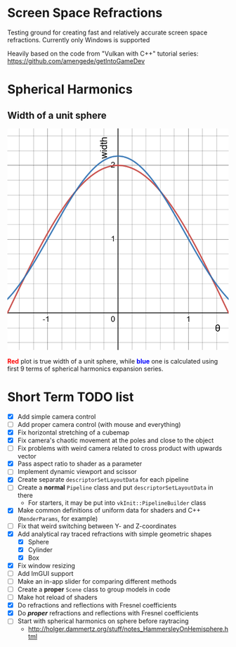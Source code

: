 # Screen Space Refractions 

Testing ground for creating fast and relatively accurate screen space refractions. Currently only Windows is supported

Heavily based on the code from "Vulkan with C++" tutorial series: https://github.com/amengede/getIntoGameDev

# Spherical Harmonics
## Width of a unit sphere
![Sphere width](./graphics/sphere_width.png)

<span style="color:red">**Red**</span> plot is true width of a unit sphere, while <span style="color:blue">**blue**</span> one is calculated using first 9 terms of spherical harmonics expansion series.

# Short Term TODO list

- [X] Add simple camera control
- [ ] Add proper camera control (with mouse and everything)
- [X] Fix horizontal stretching of a cubemap
- [X] Fix camera's chaotic movement at the poles and close to the object
- [ ] Fix problems with weird camera related to cross product with upwards vector
- [X] Pass aspect ratio to shader as a parameter
- [ ] Implement dynamic viewport and scissor
- [X] Create separate `descriptorSetLayoutData` for each pipeline
- [ ] Create a **normal** `Pipeline` class and put `descriptorSetLayoutData` in there
  - For starters, it may be put into `vkInit::PipelineBuilder` class
- [X] Make common definitions of uniform data for shaders and C++ (`RenderParams`, for example)
- [ ] Fix that weird switching between Y- and Z-coordinates
- [X] Add analytical ray traced refractions with simple geometric shapes
  - [X] Sphere
  - [X] Cylinder
  - [X] Box
- [X] Fix window resizing
- [ ] Add ImGUI support
- [ ] Make an in-app slider for comparing different methods
- [ ] Create a **proper** `Scene` class to group models in code
- [ ] Make hot reload of shaders
- [X] Do refractions and reflections with Fresnel coefficients
- [X] Do ***proper*** refractions and reflections with Fresnel coefficients
- [ ] Start with spherical harmonics on sphere before raytracing
  - http://holger.dammertz.org/stuff/notes_HammersleyOnHemisphere.html

